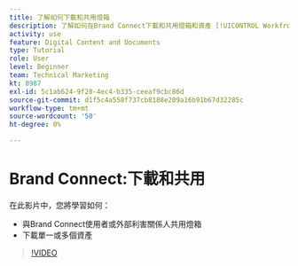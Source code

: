```yaml
---
title: 了解如何下載和共用燈箱
description: 了解如何在Brand Connect下載和共用燈箱和資產 [!UICONTROL Workfront DAM].
activity: use
feature: Digital Content and Documents
type: Tutorial
role: User
level: Beginner
team: Technical Marketing
kt: 8987
exl-id: 5c1ab624-9f20-4ec4-b335-ceeaf9cbc86d
source-git-commit: d1f5c4a558f737cb8188e209a16b91b67d32285c
workflow-type: tm+mt
source-wordcount: '50'
ht-degree: 0%

---
```


# Brand Connect:下載和共用

在此影片中，您將學習如何：

* 與Brand Connect使用者或外部利害關係人共用燈箱
* 下載單一或多個資產

>[!VIDEO](https://video.tv.adobe.com/v/335249/?quality=12)
